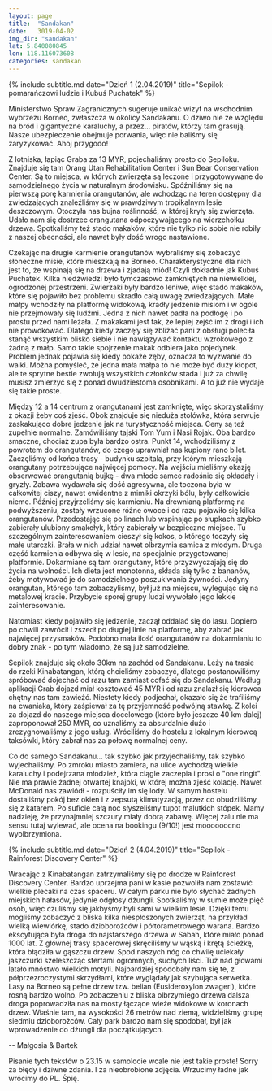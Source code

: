 ```yaml
---
layout: page
title:  "Sandakan"
date:   3019-04-02
img_dir: "sandakan"
lat: 5.840080845
lon: 118.116073608
categories: sandakan
---
```


{% include subtitle.md date="Dzień 1 (2.04.2019)" title="Sepilok - pomarańczowi ludzie i Kubuś Puchatek" %}

Ministerstwo Spraw Zagranicznych sugeruje unikać wizyt na wschodnim wybrzeżu Borneo, zwłaszcza w okolicy Sandakanu. O dziwo nie ze względu na bród i gigantyczne karaluchy, a przez... piratów, którzy tam grasują. Nasze ubezpieczenie obejmuje porwania, więc nie baliśmy się zaryzykować. Ahoj przygodo!

Z lotniska, łapiąc Graba za 13 MYR, pojechaliśmy prosto do Sepiloku. Znajduje się tam Orang Utan Rehabilitation Center i Sun Bear Conservation Center. Są to miejsca, w których zwierzęta są leczone i przygotowywane do samodzielnego życia w naturalnym środowisku. Spóźniliśmy się na pierwszą porę karmienia orangutanów, ale wchodząc na teren dostępny dla zwiedzających znaleźliśmy się w prawdziwym tropikalnym lesie deszczowym. Otoczyła nas bujna roślinność, w której kryły się zwierzęta. Udało nam się dostrzec orangutana odpoczywającego na wierzchołku drzewa. Spotkaliśmy też stado makaków, które nie tylko nic sobie nie robiły z naszej obecności, ale nawet były dość wrogo nastawione. 

Czekając na drugie karmienie orangutanów wybraliśmy się zobaczyć słoneczne misie, które mieszkają na Borneo. Charakterystyczne dla nich jest to, że wspinają się na drzewa i zjadają miód! Czyli dokładnie jak Kubuś Puchatek. Kilka niedźwiedzi było tymczasowo zamkniętych na niewielkiej, ogrodzonej przestrzeni. Zwierzaki były bardzo leniwe, więc stado makaków, które się pojawiło bez problemu skradło całą uwagę zwiedzających. Małe małpy wchodziły na platformę widokową, kradły jedzenie misiom i w ogóle nie przejmowały się ludźmi. Jedna z nich nawet padła na podłogę i po prostu przed nami leżała. Z makakami jest tak, że lepiej zejść im z drogi i ich nie prowokować. Dlatego kiedy zaczęły się zbliżać pani z obsługi poleciła stanąć wszystkim blisko siebie i nie nawiązywać kontaktu wzrokowego z żadną z małp. Samo takie spojrzenie makak odbiera jako pojedynek. Problem jednak pojawia się kiedy pokaże zęby, oznacza to wyzwanie do walki. Można pomyśleć, że jedna mała małpa to nie może być duży kłopot, ale te sprytne bestie zwołują wszystkich członków stada i już za chwilę musisz zmierzyć się z ponad dwudziestoma osobnikami. A to już nie wydaje się takie proste.

Między 12 a 14 centrum z orangutanami jest zamknięte, więc skorzystaliśmy z okazji żeby coś zjeść. Obok znajduje się nieduża stołówka, która serwuje zaskakująco dobre jedzenie jak na turystyczność miejsca. Ceny są też zupełnie normalne. Zamówiliśmy tajski Tom Yum i Nasi Rojak. Oba bardzo smaczne, chociaż zupa była bardzo ostra. Punkt 14, wchodziliśmy z powrotem do orangutanów, do czego uprawniał nas kupiony rano bilet. Zaczęliśmy od końca trasy - budynku szpitala, przy którym mieszkają orangutany potrzebujące najwięcej pomocy. Na wejściu mieliśmy okazję obserwować orangutanią bujkę - dwa młode samce radośnie się okładały i gryzły. Zabawa wydawała się dość agresywna, ale toczona była w całkowitej ciszy, nawet ewidentne z mimiki okrzyki bólu, były całkowicie nieme. Później przyjrzeliśmy się karmieniu. Na drewnianą platformę na podwyższeniu, zostały wrzucone różne owoce i od razu pojawiło się kilka orangutanów. Przedostając się po linach lub wspinając po słupkach szybko zabierały ulubiony smakołyk, który zabierały w bezpieczne miejsce. Tu szczególnym zainteresowaniem cieszył się kokos, o którego toczyły się małe utarczki. Brała w nich udział nawet olbrzymia samica z młodym.
Druga część karmienia odbywa się w lesie, na specjalnie przygotowanej platformie. Dokarmiane są tam orangutany, które przyzwyczajają się do życia na wolności. Ich dieta jest monotonna, składa się tylko z bananów, żeby motywować je do samodzielnego poszukiwania żywności. Jedyny orangutan, którego tam zobaczyliśmy, był już na miejscu, wylegując się na metalowej kracie. Przybycie sporej grupy ludzi wywołało jego lekkie zainteresowanie.

Natomiast kiedy pojawiło się jedzenie, zaczął oddalać się do lasu. Dopiero po chwili zawrócił i zszedł po długiej linie na platformę, aby zabrać jak najwięcej przysmaków. Podobno mała ilość orangutanów na dokarmianiu to dobry znak - po tym wiadomo, że są już samodzielne.

Sepilok znajduje się około 30km na zachód od Sandakanu. Leży na trasie do rzeki Kinabatangan, którą chcieliśmy zobaczyć,
dlatego postanowiliśmy spróbować dojechać od razu tam zamiast cofać się do Sandakanu. Według aplikacji Grab dojazd miał
kosztować 45 MYR i od razu znalazł się kierowca chętny nas tam zawieźć. Niestety kiedy podjechał, okazało się że
trafiliśmy na cwaniaka, który zaśpiewał za tę przyjemność podwójną stawkę. Z kolei za dojazd do naszego miejsca docelowego (które
było jeszcze 40 km dalej) zaproponował 250 MYR, co uznaliśmy za absurdalnie dużo i zrezygnowaliśmy z jego usług.
Wróciliśmy do hostelu z lokalnym kierowcą taksówki, który zabrał nas za połowę normalnej ceny.

Co do samego Sandakanu... tak szybko jak przyjechaliśmy, tak szybko wyjechaliśmy. Po zmroku miasto zamiera, na ulice wychodzą wielkie karaluchy i podejrzana młodzież, która ciągle zaczepia i prosi o "one ringit". Nie ma prawie żadnej otwartej knajpki, w której można zjeść kolację. Nawet McDonald nas zawiódł - rozpuściły im się lody. W samym hostelu dostaliśmy pokój bez okien i z zepsutą klimatyzacją, przez co obudziliśmy się z katarem. Po suficie całą noc słyszeliśmy tupot malutkich stópek. Mamy nadzieję, że przynajmniej szczury miały dobrą zabawę. Więcej żalu nie ma sensu tutaj wylewać, ale ocena na bookingu (9/10!) jest moooooocno wyolbrzymiona.


{% include subtitle.md date="Dzień 2 (4.04.2019)" title="Sepilok - Rainforest Discovery Center" %}

Wracając z Kinabatangan zatrzymaliśmy się po drodze w Rainforest Discovery Center. Bardzo uprzejma pani w kasie pozwoliła nam zostawić wielkie plecaki na czas spaceru. W całym parku nie było słychać żadnych miejskich hałasów, jedynie odgłosy dżungli. Spotkaliśmy w sumie może pięć osób, więc czuliśmy się jakbyśmy byli sami w wielkim lesie. Dzięki temu mogliśmy zobaczyć z bliska kilka niespłoszonych zwierząt, na przykład wielką wiewiórkę, stado dzioborożców i półtorametrowego warana. Bardzo ekscytująca była droga do najstarszego drzewa w Sabah, które miało ponad 1000 lat. Z głównej trasy spacerowej skręciliśmy w wąską i krętą ścieżkę, która błądziła w gąszczu drzew. Spod naszych nóg co chwilę uciekały jaszczurki szeleszcząc stertami ogromnych, suchych liści. Tuż nad głowami latało mnóstwo wielkich motyli. Najbardziej spodobały nam się te, z półprzezroczystymi skrzydłami, które wyglądały jak szybująca serwetka. Lasy na Borneo są pełne drzew tzw. belian (Eusideroxylon zwageri), które rosną bardzo wolno. Po zobaczeniu z bliska olbrzymiego drzewa dalsza droga poprowadziła nas na mosty łączące wieże widokowe w koronach drzew. Właśnie tam, na wysokości 26 metrów nad ziemą, widzieliśmy grupę siedmiu dzioborożców. Cały park bardzo nam się spodobał, był jak wprowadzenie do dżungli dla początkujących.


-- Małgosia & Bartek


Pisanie tych tekstów o 23.15 w samolocie wcale nie jest takie proste! Sorry za błędy i dziwne zdania. I za nieobrobione zdjęcia. Wrzucimy ładne jak wrócimy do PL. Śpię.


